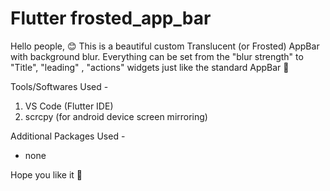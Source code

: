 # Flutter frosted_app_bar

Hello people, 😊
This is a beautiful custom Translucent (or Frosted) AppBar with background blur. Everything can be set from the "blur strength" to "Title", "leading" , "actions" widgets just like the standard AppBar 🙂  

Tools/Softwares Used -
1. VS Code    (Flutter IDE)
2. scrcpy        (for android device screen mirroring)

Additional Packages Used - 
 - none
 
 Hope you like it 🙂
